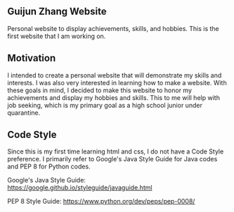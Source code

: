 ## Guijun Zhang Website
Personal website to display achievements, skills, and hobbies. This is the first website that I am working on.

## Motivation
I intended to create a personal website that will demonstrate my skills and interests. I was also very interested in learning how to make a website. With these goals in mind, I decided to make this website to honor my achievements and display my hobbies and skills. This to me will help with job seeking, which is my primary goal as a high school junior under quarantine.

## Code Style 

Since this is my first time learning html and css, I do not have a Code Style preference.
I primarily refer to Google's Java Style Guide for Java codes and PEP 8 for Python codes. 

Google's Java Style Guide:
https://google.github.io/styleguide/javaguide.html

PEP 8 Style Guide:
https://www.python.org/dev/peps/pep-0008/
